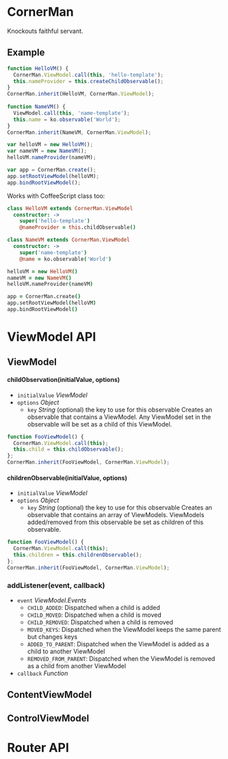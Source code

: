 # CornerMan
Knockouts faithful servant.

## Example
```js
function HelloVM() {
  CornerMan.ViewModel.call(this, 'hello-template');
  this.nameProvider = this.createChildObservable();
}
CornerMan.inherit(HelloVM, CornerMan.ViewModel);
   
function NameVM() {
  ViewModel.call(this, 'name-template');
  this.name = ko.observable('World');
}
CornerMan.inherit(NameVM, CornerMan.ViewModel);

var helloVM = new HelloVM();
var nameVM = new NameVM();
helloVM.nameProvider(nameVM);

var app = CornerMan.create();
app.setRootViewModel(helloVM);
app.bindRootViewModel();
```
Works with CoffeeScript class too:
```coffeescript
class HelloVM extends CornerMan.ViewModel
  constructor: ->
    super('hello-template')
    @nameProvider = this.childObservable()

class NameVM extends CornerMan.ViewModel
  constructor: ->
    super('name-template')
    @name = ko.observable('World')

helloVM = new HelloVM()
nameVM = new NameVM()
helloVM.nameProvider(nameVM)

app = CornerMan.create()
app.setRootViewModel(helloVM)
app.bindRootViewModel()
```

# ViewModel API

## ViewModel
#### childObservation(initialValue, options)
* `initialValue` _ViewModel_
* `options` _Object_
  * `key` _String_ (optional) the key to use for this observable
Creates an observable that contains a ViewModel. Any ViewModel set in the observable will be set as a child of this ViewModel.
```js
function FooViewModel() {
  CornerMan.ViewModel.call(this);
  this.child = this.childObservable();
};
CornerMan.inherit(FooViewModel, CornerMan.ViewModel);
```

#### childrenObservable(initialValue, options)
* `initialValue` _ViewModel_
* `options` _Object_
  * `key` _String_ (optional) the key to use for this observable
Creates an observable that contains an array of ViewModels. ViewModels added/removed from this observable be set as children of this observable. 
```js
function FooViewModel() {
  CornerMan.ViewModel.call(this);
  this.children = this.childrenObservable();
};
CornerMan.inherit(FooViewModel, CornerMan.ViewModel);
```

### addListener(event, callback)
* `event` _ViewModel.Events_
  * `CHILD_ADDED`: Dispatched when a child is added
  * `CHILD_MOVED`: Dispatched when a child is moved
  * `CHILD_REMOVED`: Dispatched when a child is removed
  * `MOVED_KEYS`: Dispatched when the ViewModel keeps the same parent but changes keys
  * `ADDED_TO_PARENT`: Dispatched when the ViewModel is added as a child to another ViewModel
  * `REMOVED_FROM_PARENT`: Dispatched when the ViewModel is removed as a child from another ViewModel
* `callback` _Function_
  
  

## ContentViewModel

## ControlViewModel

# Router API
